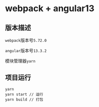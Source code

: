# webpack + angular13

## 版本描述

 `webpack`版本号`5.72.0`

 `angular`版本号`13.3.2`

  模块管理器`yarn`

  ## 项目运行

    yarn
    yarn start // 运行
    yarn build // 打包